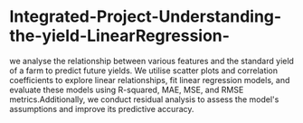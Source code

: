 # Integrated-Project-Understanding-the-yield-LinearRegression-
we analyse the relationship between various features and the standard yield of a farm to predict future yields. We utilise scatter plots and correlation coefficients to explore linear relationships, fit linear regression models, and evaluate these models using R-squared, MAE, MSE, and RMSE metrics.Additionally, we conduct residual analysis to assess the model's assumptions and improve its predictive accuracy.

